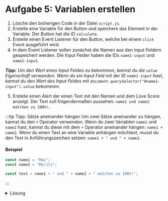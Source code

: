 # Aufgabe 5: Variablen erstellen

1. Lösche den bisherigen Code in der Datei `script.js`.
2. Erstelle eine Variable für den Button und speichere das Element in der Variable. Der Button hat die ID `calculate`.
3. Erstelle einen Event Listener für den Button, welche bei einem `click` Event ausgeführt wird.
4. In dem Event Listener sollen zunächst die Namen aus den Input Feldern gespeichert werden. Die Input Felder haben die IDs `name1-input` und `name2-input`.

_**Tipp:** Um den Wert eines Input Feldes zu bekommen, kannst du die `value` Eigenschaft verwenden. Wenn du ein Input Feld mit der ID `name1-input` hast, kannst du den Wert des Input Feldes mit `document.querySelector("#name1-input").value` bekommen._

5. Erstelle einen Alert der einen Text mit den Namen und dem Love Score anzeigt. Der Text soll folgendermaßen aussehen: `name1 und name2 matchen zu 100%!`.

:::tip Tipp: Sätze aneinander hängen
Um zwei Sätze aneinander zu hängen, kannst du den `+` Operator verwenden. Wenn du zwei Variablen `name1` und `name2` hast, kannst du diese mit dem `+` Operator aneinander hängen: `name1 + name2`. Wenn du einen Text an eine Variable anhängen möchtest, musst du den Text in Anführungszeichen setzen: `name1 + " und " + name2`.

#### Beispiel

```js
const name1 = "Max";
const name2 = "Moritz";

const text = name1 + " und " + name2 + " matchen zu 100%!";
```

:::

<details>
<summary>Lösung</summary>

#### script.js

```js
// sichere den Button in einer Variable
const button = document.querySelector("#calculate");

// erstelle einen Event Listener für den Button
button.addEventListener("click", function (event) {
  // speichere die Namen aus den Input Feldern
  const name1 = document.querySelector("#name1-input").value;
  const name2 = document.querySelector("#name2-input").value;

  // erstelle einen Alert der einen Text mit den Namen und dem Love Score anzeigt
  alert(name1 + " und " + name2 + " matchen zu 100%!");
});
```

</details>
